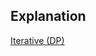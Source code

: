 ## Explanation

[Iterative (DP)](https://www.youtube.com/watch?v=eTL-lqbBbEw&list=PLEJXowNB4kPxBwaXtRO1qFLpCzF75DYrS&index=42)